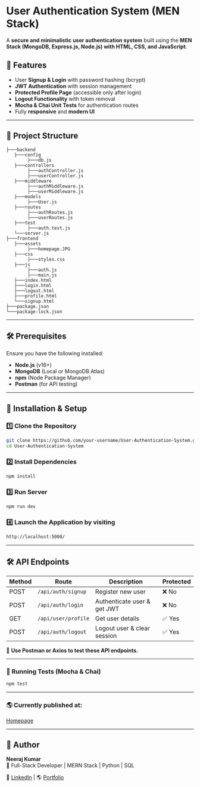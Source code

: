 # User Authentication System (MEN Stack)

A **secure and minimalistic user authentication system** built using the **MEN Stack (MongoDB, Express.js, Node.js) with HTML, CSS, and JavaScript**.

## **🚀 Features**
- User **Signup & Login** with password hashing (bcrypt)
- **JWT Authentication** with session management
- **Protected Profile Page** (accessible only after login)
- **Logout Functionality** with token removal
- **Mocha & Chai Unit Tests** for authentication routes
- Fully **responsive** and **modern UI**

---

## **📂 Project Structure**
```
├───backend
   ├───config
        ├───db.js
   ├───controllers
        ├───authController.js
        ├───userController.js
   ├───middleware
        ├───authMiddleware.js
        ├───userMiddleware.js
   ├───models
        ├───User.js
   ├───routes
        ├───authRoutes.js
        ├───userRoutes.js
   ├───test
        ├───auth.test.js
   └───server.js
├───frontend
   ├───assets
        ├───homepage.JPG
   ├───css
        ├───styles.css
   ├───js
        ├───auth.js
        ├───main.js
   ├───index.html
   ├───login.html
   ├───logout.html
   ├───profile.html
   └───signup.html
├───package.json
└───package-lock.json

```


---

## **🛠 Prerequisites**
Ensure you have the following installed:
- **Node.js** (v16+)
- **MongoDB** (Local or MongoDB Atlas)
- **npm** (Node Package Manager)
- **Postman** (for API testing)

---

## **🚀 Installation & Setup**
### **1️⃣ Clone the Repository**
```sh
git clone https://github.com/your-username/User-Authentication-System.git
cd User-Authentication-System
```

### **2️⃣ Install Dependencies**
```sh
npm install
```

### **3️⃣ Run Server**
```sh
npm run dev
```

### **4️⃣ Launch the Application by visiting**
```sh
http://localhost:5000/
```

---

## 🛠 API Endpoints

| Method | Route               | Description                  | Protected |
|--------|---------------------|------------------------------|-----------|
| POST   | `/api/auth/signup`  | Register new user           | ❌ No  |
| POST   | `/api/auth/login`   | Authenticate user & get JWT | ❌ No  |
| GET    | `/api/user/profile` | Get user details            | ✅ Yes |
| POST   | `/api/auth/logout`  | Logout user & clear session | ✅ Yes |

📌 **Use Postman or Axios to test these API endpoints.**

---

### 🧪 Running Tests (Mocha & Chai)
```sh
npm test
```

---

### 🌎 Currently published at:
[Homepage](https://user-authentication-system-fjus.onrender.com/)

---

## 📌 Author

**Neeraj Kumar**  
🚀 Full-Stack Developer | MERN Stack | Python | SQL  

🔗 [LinkedIn](https://www.linkedin.com/in/maineerajhu/) | 🌎 [Portfolio](https://neerajkumarcodes.github.io/Portfolio/)

